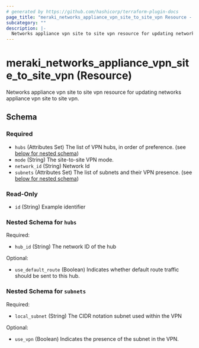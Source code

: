 ```yaml
---
# generated by https://github.com/hashicorp/terraform-plugin-docs
page_title: "meraki_networks_appliance_vpn_site_to_site_vpn Resource - terraform-provider-meraki"
subcategory: ""
description: |-
  Networks appliance vpn site to site vpn resource for updating networks appliance vpn site to site vpn.
---
```


# meraki_networks_appliance_vpn_site_to_site_vpn (Resource)

Networks appliance vpn site to site vpn resource for updating networks appliance vpn site to site vpn.



<!-- schema generated by tfplugindocs -->
## Schema

### Required

- `hubs` (Attributes Set) The list of VPN hubs, in order of preference. (see [below for nested schema](#nestedatt--hubs))
- `mode` (String) The site-to-site VPN mode.
- `network_id` (String) Network Id
- `subnets` (Attributes Set) The list of subnets and their VPN presence. (see [below for nested schema](#nestedatt--subnets))

### Read-Only

- `id` (String) Example identifier

<a id="nestedatt--hubs"></a>
### Nested Schema for `hubs`

Required:

- `hub_id` (String) The network ID of the hub

Optional:

- `use_default_route` (Boolean) Indicates whether default route traffic should be sent to this hub.


<a id="nestedatt--subnets"></a>
### Nested Schema for `subnets`

Required:

- `local_subnet` (String) The CIDR notation subnet used within the VPN

Optional:

- `use_vpn` (Boolean) Indicates the presence of the subnet in the VPN.



